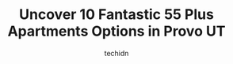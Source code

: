 ---
layout: ampstory
image: https://i0.wp.com/www.depkes.org/wp-content/uploads/2023/06/55-plus-apartments-0-in-provo-ut-1685806752.jpeg?resize=640,853
author: techidn
featured: false
description: Discover the impressive array of 55 Plus Apartments options in Provo UT, where you can find 10 of the largest 55 Plus Apartments establishments in the area. From renowned classics to hidden 
title: Uncover 10 Fantastic 55 Plus Apartments Options in Provo UT
cover:
   title: Uncover 10 Fantastic 55 Plus Apartments Options in Provo UT
   subtitle: Rickpate
   background: https://www.depkes.org/wp-content/uploads/2023/06/55-plus-apartments-0-in-provo-ut-1685806752.jpeg

pages: 
 - layout: thirds
   top: <h1>#1 Grovecrest Villas</h1>
   bottom: "<p>My husband and I love Grovecrest Villas! There is always something to do. Michelle and Anita are great! The grounds are well kept and the response time for maintenance is</p>"
   background: https://www.depkes.org/wp-content/uploads/2023/06/55-plus-apartments-1-in-provo-ut-1685806753.jpeg
   backgroundblur: true
 - layout: thirds
   top: <h1>#2 The Flats at Riverwoods</h1>
   bottom: "<p>We love the location, the apartments are really nice and the gym, office, and all common areas are clean and neat but if you are looking for a place that is on the cheap </p>"
   background: https://www.depkes.org/wp-content/uploads/2023/06/55-plus-apartments-2-in-provo-ut-1685806753.jpeg
   cta:
      link: https://www.depkes.org/blog/uncover-10-fantastic-55-plus-apartments-options-in-provo-ut/
      text: Uncover 10 Fantastic 55 Plus Apartments Options in Provo UT
 - layout: thirds
   top: <h1>#3 Holiday, The Seville</h1>
   bottom: "<p>325 W Center St, Orem, UT 84057, United States</p>"
   background: https://www.depkes.org/wp-content/uploads/2023/06/55-plus-apartments-3-in-provo-ut-1685806753.jpeg
   cta:
      link: https://www.depkes.org/blog/uncover-10-fantastic-55-plus-apartments-options-in-provo-ut/
      text: Uncover 10 Fantastic 55 Plus Apartments Options in Provo UT
 - layout: thirds
   top: <h1>#4 Avalon Senior Apartments</h1>
   bottom: "<p>179 N State St, Lindon, UT 84042, United States</p>"
   background: https://images.unsplash.com/photo-1489694553447-4c9339da310d?ixlib=rb-4.0.3&ixid=MnwxMjA3fDB8MHxwaG90by1wYWdlfHx8fGVufDB8fHx8&auto=format&fit=crop&w=640&h=853&q=80
   cta:
      link: https://www.depkes.org/blog/uncover-10-fantastic-55-plus-apartments-options-in-provo-ut/
      text: Uncover 10 Fantastic 55 Plus Apartments Options in Provo UT
 - layout: thirds
   top: <h1>#5 Legacy Village of Provo</h1>
   bottom: "<p>4146 N University Ave, Provo, UT 84604, United States</p>"
   background: https://images.unsplash.com/photo-1546497974-b213c9efb599?ixlib=rb-4.0.3&ixid=MnwxMjA3fDB8MHxwaG90by1wYWdlfHx8fGVufDB8fHx8&auto=format&fit=crop&w=640&h=853&q=80
   cta:
      link: https://www.depkes.org/blog/uncover-10-fantastic-55-plus-apartments-options-in-provo-ut/
      text: Uncover 10 Fantastic 55 Plus Apartments Options in Provo UT
 - layout: thirds
   top: <h1>#6 Treeo Orem</h1>
   bottom: "<p>250 E Center St, Orem, UT 84057, United States</p>"
   background: https://images.unsplash.com/photo-1462556791646-c201b8241a94?ixlib=rb-4.0.3&ixid=MnwxMjA3fDB8MHxwaG90by1wYWdlfHx8fGVufDB8fHx8&auto=format&fit=crop&w=640&h=853&q=80
   cta:
      link: https://www.depkes.org/blog/uncover-10-fantastic-55-plus-apartments-options-in-provo-ut/
      text: Uncover 10 Fantastic 55 Plus Apartments Options in Provo UT
 - layout: thirds
   top: <h1>#7 The Villas at Waters Edge</h1>
   bottom: "<p>200 W Vineyard Loop Rd, Vineyard, UT 84058, United States</p>"
   background: https://images.unsplash.com/photo-1547366785-564103df7e13?ixlib=rb-4.0.3&ixid=MnwxMjA3fDB8MHxwaG90by1wYWdlfHx8fGVufDB8fHx8&auto=format&fit=crop&w=640&h=853&q=80
   cta:
      link: https://www.depkes.org/blog/uncover-10-fantastic-55-plus-apartments-options-in-provo-ut/
      text: Uncover 10 Fantastic 55 Plus Apartments Options in Provo UT
 - layout: thirds
   middle: Continue reading...
   background: https://images.unsplash.com/photo-1604871000636-074fa5117945?ixlib=rb-4.0.3&ixid=MnwxMjA3fDB8MHxwaG90by1wYWdlfHx8fGVufDB8fHx8&auto=format&fit=crop&w=640&h=853&q=80
   cta:
      link: https://www.depkes.org/blog/uncover-10-fantastic-55-plus-apartments-options-in-provo-ut/
      text: Uncover 10 Fantastic 55 Plus Apartments Options in Provo UT
      
---